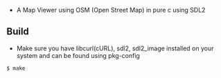- A Map Viewer using OSM (Open Street Map) in pure c using SDL2



## Build
- Make sure you have libcurl(cURL), sdl2, sdl2_image installed on your system and can be found using pkg-config

```console
$ make
```

